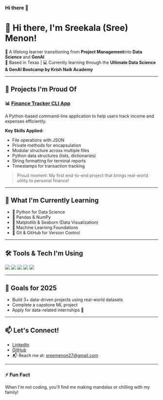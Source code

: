 ### Hi there 👋

# 👋 Hi there, I'm Sreekala (Sree) Menon!

🎯 A lifelong learner transitioning from **Project Management**into **Data Science** and **GenAI**  
📍 Based in Texas | 💻 Currently learning through the **Ultimate Data Science & GenAI Bootcamp by Krish Naik Academy**

---

## 🔧 Projects I'm Proud Of

### 📊 [Finance Tracker CLI App](https://github.com/SreeMenon27/FinanceTracker)
A Python-based command-line application to help users track income and expenses efficiently.

**Key Skills Applied:**
- File operations with JSON
- Private methods for encapsulation
- Modular structure across multiple files
- Python data structures (lists, dictionaries)
- String formatting for terminal reports
- Timestamps for transaction tracking

> Proud moment: My first end-to-end project that brings real-world utility to personal finance!

---

## 🚀 What I'm Currently Learning
- 📌 Python for Data Science
- 📌 Pandas & NumPy
- 📌 Matplotlib & Seaborn (Data Visualization)
- 📌 Machine Learning Foundations
- 📌 Git & GitHub for Version Control

---

## 🛠️ Tools & Tech I'm Using
<p align="left">
  <img src="https://img.shields.io/badge/Python-3776AB?style=for-the-badge&logo=python&logoColor=white" />
  <img src="https://img.shields.io/badge/Git-F05032?style=for-the-badge&logo=git&logoColor=white" />
  <img src="https://img.shields.io/badge/VSCode-007ACC?style=for-the-badge&logo=visualstudiocode&logoColor=white" />
  <img src="https://img.shields.io/badge/Pandas-150458?style=for-the-badge&logo=pandas&logoColor=white" />
  <img src="https://img.shields.io/badge/Numpy-013243?style=for-the-badge&logo=numpy&logoColor=white" />
</p>

---

## 🌱 Goals for 2025
- Build 3+ data-driven projects using real-world datasets  
- Complete a capstone ML project  
- Apply for data-related internships 🎯

---

## 📫 Let's Connect!
- [LinkedIn](https://www.linkedin.com/in/sreekalamenon/)  
- [GitHub](https://github.com/SreeMenon27)  
- 📬 Reach me at: sreemenon27@gmail.com

---

### ⚡ Fun Fact
When I'm not coding, you'll find me making mandalas or chilling with my family!

